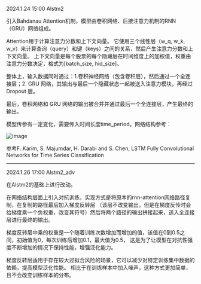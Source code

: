 2024.1.24 15:00  Alstm2

引入Bahdanau Attention机制，模型由卷积网络、后接注意力机制的RNN（GRU）网络组成。

Attention用于计算注意力分数和上下文向量。
它使用三个线性层（w_q, w_k, w_v）来计算查询（query）和键（keys）之间的关系，然后产生注意力分数和上下文向量。
上下文向量是每个股票的每个隐藏层在时间维度上的加权值，权重由注意力分数决定，格式为[batch_size, hid_size]。

整体上，输入数据同时通过：1.卷积神经网络（包含卷积层），然后通过一个全连接层；2. GRU 网络，其输出与最后一个隐藏状态一起被送入注意力模块，再经过 Dropout 层。

最后，卷积网络和 GRU 网络的输出被合并并通过最后一个全连接层，产生最终的输出。

模型传参有一定变化，需要传入时间长度time_period。网络结构参考：

![image](https://github.com/SKYDOGGGG/miyuan/assets/140141758/9da751b8-cb34-4c4b-9bf5-d43a026da48d)

参考F. Karim, S. Majumdar, H. Darabi and S. Chen, LSTM Fully Convolutional Networks for Time Series Classification

---
2024.1.26 17:00  Alstm2_adv

在Alstm2的基础上进行改动。

在网络结构层面上引入对抗训练，实现方式是将原本的rnn-attention网络路径复制，在复制的路径最后加入梯度反转层
（该层不改变输出，但是在梯度反传时会给梯度乘一个负权重，改变其符号）然后将两个路径的输出拼接起来，送入全连接层进行最终的输出。

梯度反转层中乘的权重是一个随着训练次数增加而增加的值，该值在0到0.5之间，初始值为0，每次训练后增加0.1，最大值为0.5，
这是为了让模型在对抗性强度不断增加的情况下保持性能，增强泛化能力。

梯度反转层适用于存在较大过拟合风险的场景，它可以减少对特定训练集中数据的依赖，提高模型泛化性能。
相比于在训练样本中加入噪声，这种方式更加简单，且不会改变训练样本的分布。
